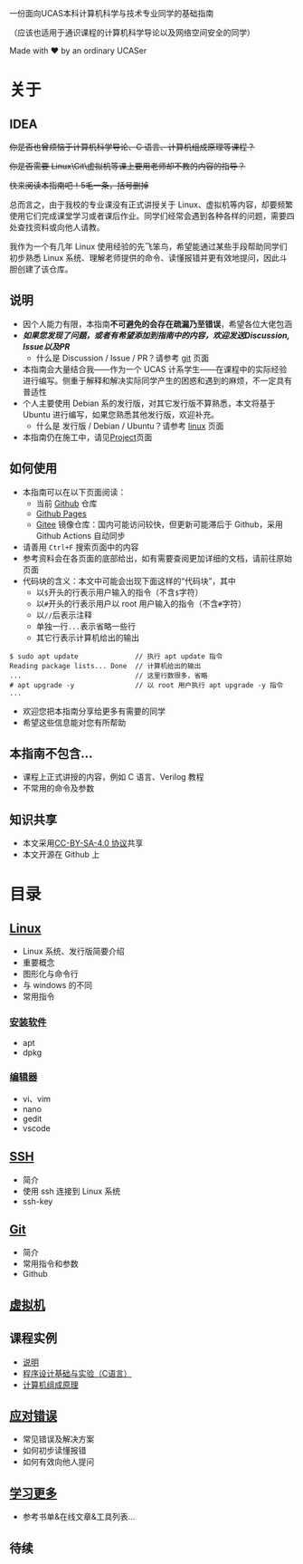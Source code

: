 一份面向UCAS本科计算机科学与技术专业同学的基础指南

（应该也适用于通识课程的计算机科学导论以及网络空间安全的同学）

Made with ❤️ by an ordinary UCASer

# 关于
## IDEA
~~你是否也曾烦恼于计算机科学导论、C 语言、计算机组成原理等课程？~~

~~你是否需要 Linux\Git\虚拟机等课上要用老师却不教的内容的指导？~~

~~快来阅读本指南吧！5毛一条，括号删掉~~

总而言之，由于我校的专业课没有正式讲授关于 Linux、虚拟机等内容，却要频繁使用它们完成课堂学习或者课后作业。同学们经常会遇到各种各样的问题，需要四处查找资料或向他人请教。

我作为一个有几年 Linux 使用经验的先飞笨鸟，希望能通过某些手段帮助同学们初步熟悉 Linux 系统、理解老师提供的命令、读懂报错并更有效地提问，因此斗胆创建了该仓库。

## 说明
- 因个人能力有限，本指南**不可避免的会存在疏漏乃至错误**，希望各位大佬包涵
- ***如果您发现了问题，或者有希望添加到指南中的内容，欢迎发送Discussion, Issue以及PR***
  * 什么是 Discussion / Issue / PR？请参考 [git](doc/git.md) 页面
- 本指南会大量结合我——作为一个 UCAS 计系学生——在课程中的实际经验进行编写。侧重于解释和解决实际同学产生的困惑和遇到的麻烦，不一定具有普适性
- 个人主要使用 Debian 系的发行版，对其它发行版不算熟悉，本文将基于 Ubuntu 进行编写，如果您熟悉其他发行版，欢迎补充。
  * 什么是 发行版 / Debian / Ubuntu？请参考 [linux](doc/linux/linux.md) 页面
- 本指南仍在施工中，请见[Project](https://github.com/ngc7331/UCAS-CS-Guide/projects/1)页面

## 如何使用
- 本指南可以在以下页面阅读：
  * 当前 [Github](https://github.com/ngc7331/UCAS-CS-Guide) 仓库
  * [Github Pages](https://ngc7331.github.io/ucas-cs-guide/)
  * [Gitee](https://gitee.com/xu_zh/UCAS-CS-Guide) 镜像仓库：国内可能访问较快，但更新可能滞后于 Github，采用 Github Actions 自动同步
- 请善用 `Ctrl+F` 搜索页面中的内容
- 参考资料会在各页面的底部给出，如有需要查阅更加详细的文档，请前往原始页面
- 代码块的含义：本文中可能会出现下面这样的“代码块”，其中
  * 以`$`开头的行表示用户输入的指令（不含`$`字符）
  * 以`#`开头的行表示用户以 root 用户输入的指令（不含`#`字符）
  * 以`//`后表示注释
  * 单独一行`...`表示省略一些行
  * 其它行表示计算机给出的输出
```
$ sudo apt update              // 执行 apt update 指令
Reading package lists... Done  // 计算机给出的输出
...                            // 这里行数很多，省略
# apt upgrade -y               // 以 root 用户执行 apt upgrade -y 指令
...
```
- 欢迎您把本指南分享给更多有需要的同学
- 希望这些信息能对您有所帮助

## 本指南不包含...
- 课程上正式讲授的内容，例如 C 语言、Verilog 教程
- 不常用的命令及参数

## 知识共享
- 本文采用[CC-BY-SA-4.0 协议](https://creativecommons.org/licenses/by-nc-sa/4.0/deed.zh)共享
- 本文开源在 Github 上

# 目录
## [Linux](doc/linux.md)
- Linux 系统、发行版简要介绍
- 重要概念
- 图形化与命令行
- 与 windows 的不同
- 常用指令

### [安装软件](doc/linux/install_program.md)
- apt
- dpkg

### [编辑器](doc/editor.md)
- vi、vim
- nano
- gedit
- vscode

## [SSH](doc/ssh.md)
- 简介
- 使用 ssh 连接到 Linux 系统
- ssh-key

## [Git](doc/git.md)
- 简介
- 常用指令和参数
- Github

## [虚拟机](doc/VM.md)

## 课程实例
- [说明](doc/course_example/info.md)
- [程序设计基础与实验（C语言）](doc/course_example/c.md)
- [计算机组成原理](doc/course_example/COD.md)

## [应对错误](doc/problem.md)
- 常见错误及解决方案
- 如何初步读懂报错
- 如何有效向他人提问

## [学习更多](doc/more.md)
- 参考书单&在线文章&工具列表...

## 待续
